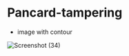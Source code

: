 # Pancard-tampering

* image with contour

![Screenshot (34)](https://user-images.githubusercontent.com/65596695/155336986-60644e06-7e16-4a3b-b079-2a50dbae6ec7.png)
